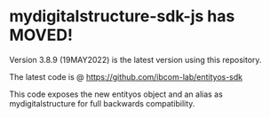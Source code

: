 mydigitalstructure-sdk-js has MOVED!
====================================

Version 3.8.9 (19MAY2022) is the latest version using this repository.

The latest code is @
https://github.com/ibcom-lab/entityos-sdk

This code exposes the new entityos object and an alias as mydigitalstructure for full backwards compatibility.